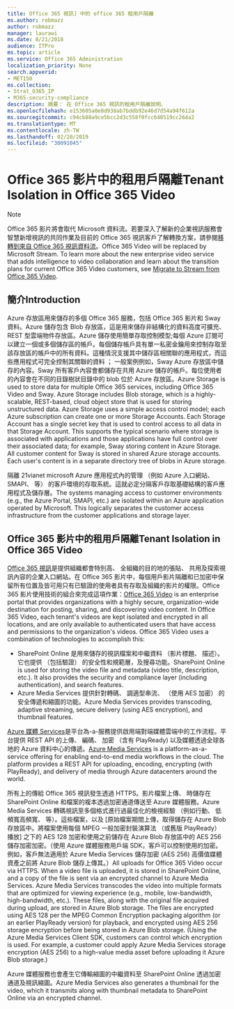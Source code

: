 ```yaml
---
title: Office 365 視訊] 中的 office 365 租用戶隔離
ms.author: robmazz
author: robmazz
manager: laurawi
ms.date: 8/21/2018
audience: ITPro
ms.topic: article
ms.service: Office 365 Administration
localization_priority: None
search.appverid:
- MET150
ms.collection:
- Strat_O365_IP
- M365-security-compliance
description: 摘要： 在 Office 365 視訊的租用戶隔離說明。
ms.openlocfilehash: e153605a0e8d938ab7bddb92e46d7d54a94f612a
ms.sourcegitcommit: c94cb88a9ce5bcc2d3c558f0fcc648519cc264a2
ms.translationtype: MT
ms.contentlocale: zh-TW
ms.lasthandoff: 02/20/2019
ms.locfileid: "30091045"
---
```

# <a name="tenant-isolation-in-office-365-video"></a><span data-ttu-id="7fd33-103">Office 365 影片中的租用戶隔離</span><span class="sxs-lookup"><span data-stu-id="7fd33-103">Tenant Isolation in Office 365 Video</span></span>

> [!NOTE]
> <span data-ttu-id="7fd33-p101">Office 365 影片將會取代 Microsoft 資料流。若要深入了解新的企業視訊服務會智慧新增視訊的共同作業及目前的 Office 365 視訊客戶了解轉換方案，請參閱[移轉到來自 Office 365 視訊資料流](https://docs.microsoft.com/stream/)。</span><span class="sxs-lookup"><span data-stu-id="7fd33-p101">Office 365 Video will be replaced by Microsoft Stream. To learn more about the new enterprise video service that adds intelligence to video collaboration and learn about the transition plans for current Office 365 Video customers, see [Migrate to Stream from Office 365 Video](https://docs.microsoft.com/stream/).</span></span>

## <a name="introduction"></a><span data-ttu-id="7fd33-106">簡介</span><span class="sxs-lookup"><span data-stu-id="7fd33-106">Introduction</span></span>
<span data-ttu-id="7fd33-p102">Azure 存放區用來儲存的多個 Office 365 服務，包括 Office 365 影片和 Sway 資料。Azure 儲存包含 Blob 存放區，這是用來儲存非結構化的資料高度可擴充、 REST 型雲端物件存放區。Azure 儲存使用簡單存取控制模型;每個 Azure 訂閱可以建立一個或多個儲存區的帳戶。每個儲存帳戶具有單一私密金鑰用來控制存取至該存放區的帳戶中的所有資料。這種情況支援其中儲存區相關聯的應用程式，而這些應用程式可完全控制其關聯的資料 ； 一般案例例如，Sway Azure 存放區中儲存的內容。Sway 所有客戶內容會都儲存在共用 Azure 儲存的帳戶。每位使用者的內容會在不同的目錄樹狀目錄中的 blob 位於 Azure 存放區。</span><span class="sxs-lookup"><span data-stu-id="7fd33-p102">Azure Storage is used to store data for multiple Office 365 services, including Office 365 Video and Sway. Azure Storage includes Blob storage, which is a highly-scalable, REST-based, cloud object store that is used for storing unstructured data. Azure Storage uses a simple access control model; each Azure subscription can create one or more Storage Accounts. Each Storage Account has a single secret key that is used to control access to all data in that Storage Account. This supports the typical scenario where storage is associated with applications and those applications have full control over their associated data; for example, Sway storing content in Azure Storage. All customer content for Sway is stored in shared Azure storage accounts. Each user's content is in a separate directory tree of blobs in Azure storage.</span></span>

<span data-ttu-id="7fd33-p103">隔離 21vianet microsoft Azure 應用程式內的管理 （例如 Azure 入口網站、 SMAPI、 等） 的客戶環境的存取系統。這就必定分隔客戶存取基礎結構的客戶應用程式及儲存層。</span><span class="sxs-lookup"><span data-stu-id="7fd33-p103">The systems managing access to customer environments (e.g., the Azure Portal, SMAPI, etc.) are isolated within an Azure application operated by Microsoft. This logically separates the customer access infrastructure from the customer applications and storage layer.</span></span>

## <a name="tenant-isolation-in-office-365-video"></a><span data-ttu-id="7fd33-116">Office 365 影片中的租用戶隔離</span><span class="sxs-lookup"><span data-stu-id="7fd33-116">Tenant Isolation in Office 365 Video</span></span>
<span data-ttu-id="7fd33-p104">[Office 365 視訊](https://support.office.com/article/Meet-Office-365-Video-ca1cc1a9-a615-46e1-b6a3-40dbd99939a6)是提供組織都會特別高、 全組織的目的地的張貼、 共用及探索視訊內容的企業入口網站。在 Office 365 影片中，每個用戶影片隔離和已加密中保留所有位置及皆可用只有已驗證的使用者具有存取及組織的影片的權限。Office 365 影片使用技術的組合來完成這項作業：</span><span class="sxs-lookup"><span data-stu-id="7fd33-p104">[Office 365 Video](https://support.office.com/article/Meet-Office-365-Video-ca1cc1a9-a615-46e1-b6a3-40dbd99939a6) is an enterprise portal that provides organizations with a highly secure, organization-wide destination for posting, sharing, and discovering video content. In Office 365 Video, each tenant's videos are kept isolated and encrypted in all locations, and are only available to authenticated users that have access and permissions to the organization's videos. Office 365 Video uses a combination of technologies to accomplish this:</span></span>
- <span data-ttu-id="7fd33-p105">SharePoint Online 是用來儲存的視訊檔案和中繼資料 （影片標題、 描述）。它也提供 （包括驗證） 的安全性和規範層，及搜尋功能。</span><span class="sxs-lookup"><span data-stu-id="7fd33-p105">SharePoint Online is used for storing the video file and metadata (video title, description, etc.). It also provides the security and compliance layer (including authentication), and search features.</span></span>
- <span data-ttu-id="7fd33-122">Azure Media Services 提供針對轉碼、 調適型串流、 （使用 AES 加密） 的安全傳遞和縮圖的功能。</span><span class="sxs-lookup"><span data-stu-id="7fd33-122">Azure Media Services provides transcoding, adaptive streaming, secure delivery (using AES encryption), and thumbnail features.</span></span>

<span data-ttu-id="7fd33-p106">[Azure 媒體 Services](https://azure.microsoft.com/services/media-services/)是平台為-a-服務提供啟用端對端媒體雲端中的工作流程。平台提供 REST API 的上傳、 編碼、 加密 （含有 PlayReady) 以及媒體透過全球各地的 Azure 資料中心的傳遞。</span><span class="sxs-lookup"><span data-stu-id="7fd33-p106">[Azure Media Services](https://azure.microsoft.com/services/media-services/) is a platform-as-a-service offering for enabling end-to-end media workflows in the cloud. The platform provides a REST API for uploading, encoding, encrypting (with PlayReady), and delivery of media through Azure datacenters around the world.</span></span>

<span data-ttu-id="7fd33-p107">所有上的傳給 Office 365 視訊發生透過 HTTPS。影片檔案上傳、 時儲存在 SharePoint Online 和檔案的複本透過加密通道傳送至 Azure 媒體服務。Azure Media Services 轉碼視訊至多個格式進行過最佳化的檢視經驗 （例如行動、 低頻寬高頻寬、 等）。這些檔案，以及 [原始檔案期間上傳，取得儲存在 Azure Blob 存放區中。將檔案使用每個 MPEG 一般加密封裝演算法 （或舊版 PlayReady） 播放] 之下的 AES 128 加密和使用之前儲存在 Azure Blob 存放區中的 AES 256 儲存加密加密。（使用 Azure 媒體服務用戶端 SDK，客戶可以控制使用的加密。例如，客戶無法適用於 Azure Media Services 儲存加密 (AES 256) 高價值媒體資產之前將 Azure Blob 儲存上傳其。）</span><span class="sxs-lookup"><span data-stu-id="7fd33-p107">All uploads for Office 365 Video occur via HTTPS. When a video file is uploaded, it is stored in SharePoint Online, and a copy of the file is sent via an encrypted channel to Azure Media Services. Azure Media Services transcodes the video into multiple formats that are optimized for viewing experience (e.g., mobile, low-bandwidth, high-bandwidth, etc.). These files, along with the original file acquired during upload, are stored in Azure Blob storage. The files are encrypted using AES 128 per the MPEG Common Encryption packaging algorithm (or an earlier PlayReady version) for playback, and encrypted using AES 256 storage encryption before being stored in Azure Blob storage. (Using the Azure Media Services Client SDK, customers can control which encryption is used. For example, a customer could apply Azure Media Services storage encryption (AES 256) to a high-value media asset before uploading it Azure Blob storage.)</span></span>

<span data-ttu-id="7fd33-132">Azure 媒體服務也會產生它傳輸縮圖的中繼資料至 SharePoint Online 透過加密通道及視訊縮圖。</span><span class="sxs-lookup"><span data-stu-id="7fd33-132">Azure Media Services also generates a thumbnail for the video, which it transmits along with thumbnail metadata to SharePoint Online via an encrypted channel.</span></span>
